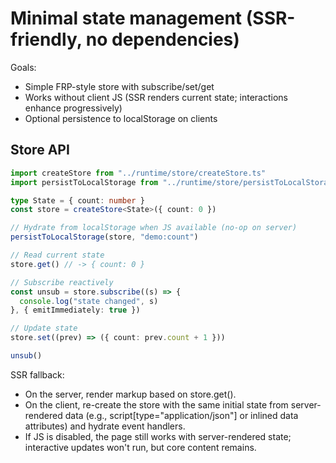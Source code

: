 # Minimal state management (SSR-friendly, no dependencies)

Goals:
- Simple FRP-style store with subscribe/set/get
- Works without client JS (SSR renders current state; interactions enhance progressively)
- Optional persistence to localStorage on clients

## Store API

```ts
import createStore from "../runtime/store/createStore.ts"
import persistToLocalStorage from "../runtime/store/persistToLocalStorage.ts"

type State = { count: number }
const store = createStore<State>({ count: 0 })

// Hydrate from localStorage when JS available (no-op on server)
persistToLocalStorage(store, "demo:count")

// Read current state
store.get() // -> { count: 0 }

// Subscribe reactively
const unsub = store.subscribe((s) => {
  console.log("state changed", s)
}, { emitImmediately: true })

// Update state
store.set((prev) => ({ count: prev.count + 1 }))

unsub()
```

SSR fallback:
- On the server, render markup based on store.get().
- On the client, re-create the store with the same initial state from server-rendered data (e.g., script[type="application/json"] or inlined data attributes) and hydrate event handlers.
- If JS is disabled, the page still works with server-rendered state; interactive updates won't run, but core content remains.
